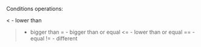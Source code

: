 Conditions operations:

< - lower than
> - bigger than
>= - bigger than or equal
<= - lower than or equal
== - equal
!= - different